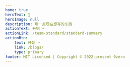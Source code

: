 ```yaml
---
home: true
heroText: 🎒
heroImage: null
description: 填一点现在想写的东西
actionText: 开始 →
actionLink: /team-standard/standard-summary
actionBtn:
    text: 开始 →
    link: /blogs/
    type: primary
footer: MIT Licensed | Copyright © 2022-present 0zero
---
```

